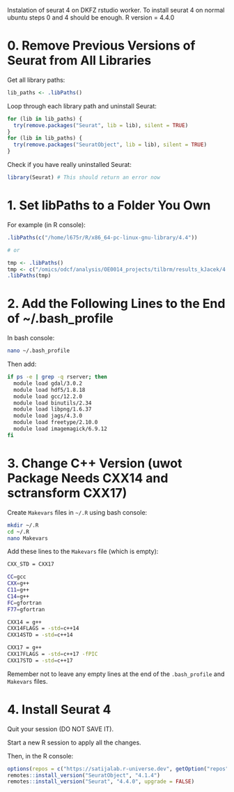 
Instalation of seurat 4 on DKFZ rstudio worker. To install seurat 4 on normal ubuntu steps 0 and 4 should be enough.
R version = 4.4.0

# 0. Remove Previous Versions of Seurat from All Libraries

Get all library paths:

```r
lib_paths <- .libPaths()
```

Loop through each library path and uninstall Seurat:

```r
for (lib in lib_paths) {
  try(remove.packages("Seurat", lib = lib), silent = TRUE)
}
for (lib in lib_paths) {
  try(remove.packages("SeuratObject", lib = lib), silent = TRUE)
}
```

Check if you have really uninstalled Seurat:

```r
library(Seurat) # This should return an error now
```

# 1. Set libPaths to a Folder You Own

For example (in R console):

```r
.libPaths(c("/home/l675r/R/x86_64-pc-linux-gnu-library/4.4"))

# or

tmp <- .libPaths()
tmp <- c("/omics/odcf/analysis/OE0014_projects/tilbrm/results_kJacek/4.4", tmp)
.libPaths(tmp)
```

# 2. Add the Following Lines to the End of ~/.bash_profile

In bash console:

```bash
nano ~/.bash_profile
```

Then add:

```bash
if ps -e | grep -q rserver; then
  module load gdal/3.0.2
  module load hdf5/1.8.18
  module load gcc/12.2.0
  module load binutils/2.34
  module load libpng/1.6.37
  module load jags/4.3.0
  module load freetype/2.10.0
  module load imagemagick/6.9.12
fi
```

# 3. Change C++ Version (uwot Package Needs CXX14 and sctransform CXX17)

Create `Makevars` files in `~/.R` using bash console:

```bash
mkdir ~/.R
cd ~/.R
nano Makevars
```

Add these lines to the `Makevars` file (which is empty):

```bash
CXX_STD = CXX17

CC=gcc
CXX=g++
C11=g++
C14=g++
FC=gfortran
F77=gfortran

CXX14 = g++
CXX14FLAGS = -std=c++14
CXX14STD = -std=c++14

CXX17 = g++
CXX17FLAGS = -std=c++17 -fPIC
CXX17STD = -std=c++17
```

Remember not to leave any empty lines at the end of the `.bash_profile` and `Makevars` files.

# 4. Install Seurat 4

Quit your session (DO NOT SAVE IT).

Start a new R session to apply all the changes.

Then, in the R console:

```r
options(repos = c("https://satijalab.r-universe.dev", getOption("repos")))
remotes::install_version("SeuratObject", "4.1.4")
remotes::install_version("Seurat", "4.4.0", upgrade = FALSE)
```

